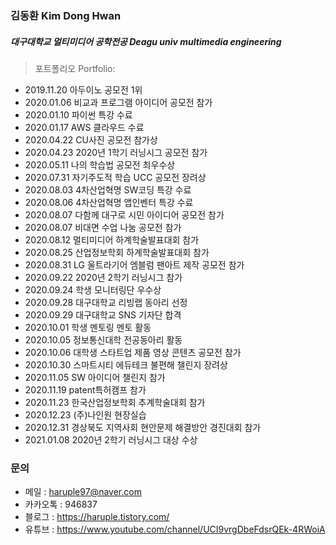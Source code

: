 ### 김동환 Kim Dong Hwan
##### 대구대학교 멀티미디어 공학전공 Deagu univ multimedia engineering


> 포트폴리오 Portfolio:
  - 2019.11.20 아두이노 공모전 1위
  - 2020.01.06 비교과 프로그램 아이디어 공모전 참가
  - 2020.01.10 파이썬 특강 수료
  - 2020.01.17 AWS 클라우드 수료
  - 2020.04.22 CU사진 공모전 참가상
  - 2020.04.23 2020년 1학기 러닝시그 공모전 참가
  - 2020.05.11 나의 학습법 공모전 최우수상
  - 2020.07.31 자기주도적 학습 UCC 공모전 장려상
  - 2020.08.03 4차산업혁명 SW코딩 특강 수료
  - 2020.08.06 4차산업혁명 앱인벤터 특강 수료
  - 2020.08.07 다함께 대구로 시민 아이디어 공모전 참가
  - 2020.08.07 비대면 수업 나눔 공모전 참가
  - 2020.08.12 멀티미디어 하계학술발표대회 참가
  - 2020.08.25 산업정보학회 하계학술발표대회 참가
  - 2020.08.31 LG 울트라기어 엠블럼 팬아트 제작 공모전 참가
  - 2020.09.22 2020년 2학기 러닝시그 참가
  - 2020.09.24 학생 모니터링단 우수상
  - 2020.09.28 대구대학교 리빙랩 동아리 선정
  - 2020.09.29 대구대학교 SNS 기자단 합격
  - 2020.10.01 학생 멘토링 멘토 활동
  - 2020.10.05 정보통신대학 전공동아리 활동
  - 2020.10.06 대학생 스타트업 제품 영상 콘텐츠 공모전 참가
  - 2020.10.30 스마트시티 에듀테크 불편해 챌린지 장려상
  - 2020.11.05 SW 아이디어 챌린지 참가
  - 2020.11.19 patent특허캠프 참가
  - 2020.11.23 한국산업정보학회 추계학술대회 참가
  - 2020.12.23 (주)나인원 현장실습
  - 2020.12.31 경상북도 지역사회 현안문제 해결방안 경진대회 참가
  - 2021.01.08 2020년 2학기 러닝시그 대상 수상


### 문의

  - 메일 : haruple97@naver.com
  - 카카오톡 : 946837
  - 블로그 : https://haruple.tistory.com/
  - 유튜브 : https://www.youtube.com/channel/UCI9vrgDbeFdsrQEk-4RWoiA



[//]: # (These are reference links used in the body of this note and get stripped out when the markdown processor does its job. There is no need to format nicely because it shouldn't be seen. Thanks SO - http://stackoverflow.com/questions/4823468/store-comments-in-markdown-syntax)


